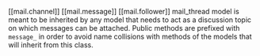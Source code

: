 [[mail.channel]]
[[mail.message]]
[[mail.follower]]
mail_thread model is meant to be inherited by any model that needs to act as a discussion topic on which messages can be attached. Public methods are prefixed with ``message_`` in order to avoid name collisions with methods of the models that will inherit from this class.
